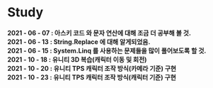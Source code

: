 # Study
**2021 - 06 - 07 : 아스키 코드 와 문자 연산에 대해 조금 더 공부해 볼 것.**  
**2021 - 06 - 13 : String.Replace 에 대해 알게되었음.**  
**2021 - 06 - 15 : System.Linq 를 사용하는 문제들을 많이 풀어보도록 할 것.**  
**2021 - 10 - 18 : 유니티 3D 복습(캐릭터 이동 및 회전)**  
**2021 - 10 - 20 : 유니티 TPS 캐릭터 조작 방식(카메라 기준) 구현**  
**2021 - 10 - 23 : 유니티 TPS 캐릭터 조작 방식(캐릭터 기준) 구현**  

